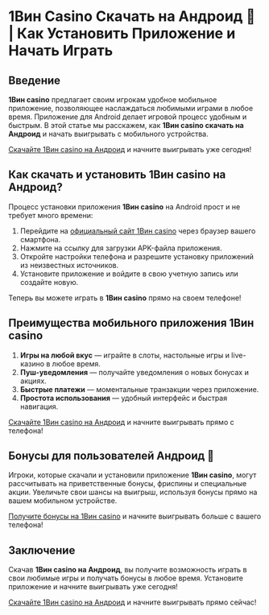 # 1Вин Casino Скачать на Андроид 📱 | Как Установить Приложение и Начать Играть

## Введение

**1Вин casino** предлагает своим игрокам удобное мобильное приложение, позволяющее наслаждаться любимыми играми в любое время. Приложение для Android делает игровой процесс удобным и быстрым. В этой статье мы расскажем, как **1Вин casino скачать на Андроид** и начать выигрывать с мобильного устройства.

[Скачайте 1Вин casino на Андроид](https://brandplay.link/smXVpBbG) и начните выигрывать уже сегодня!

## Как скачать и установить 1Вин casino на Андроид?

Процесс установки приложения **1Вин casino** на Android прост и не требует много времени:

1. Перейдите на [официальный сайт 1Вин casino](https://brandplay.link/smXVpBbG) через браузер вашего смартфона.
2. Нажмите на ссылку для загрузки APK-файла приложения.
3. Откройте настройки телефона и разрешите установку приложений из неизвестных источников.
4. Установите приложение и войдите в свою учетную запись или создайте новую.

Теперь вы можете играть в **1Вин casino** прямо на своем телефоне!

## Преимущества мобильного приложения 1Вин casino

1. **Игры на любой вкус** — играйте в слоты, настольные игры и live-казино в любое время.
2. **Пуш-уведомления** — получайте уведомления о новых бонусах и акциях.
3. **Быстрые платежи** — моментальные транзакции через приложение.
4. **Простота использования** — удобный интерфейс и быстрая навигация.

[Скачайте 1Вин casino на Андроид](https://brandplay.link/smXVpBbG) и начните выигрывать прямо с телефона!

## Бонусы для пользователей Андроид 🎁

Игроки, которые скачали и установили приложение **1Вин casino**, могут рассчитывать на приветственные бонусы, фриспины и специальные акции. Увеличьте свои шансы на выигрыш, используя бонусы прямо на вашем мобильном устройстве.

[Получите бонусы на 1Вин casino](https://brandplay.link/smXVpBbG) и начните выигрывать больше с вашего телефона!

## Заключение

Скачав **1Вин casino на Андроид**, вы получите возможность играть в свои любимые игры и получать бонусы в любое время. Установите приложение и начните выигрывать уже сегодня!

[Скачайте 1Вин casino на Андроид](https://brandplay.link/smXVpBbG) и начните выигрывать прямо сейчас!
